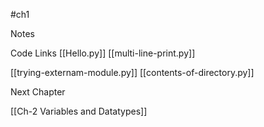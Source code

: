 #ch1



Notes


Code Links
[[Hello.py]] 
[[multi-line-print.py]] 

[[trying-externam-module.py]]
[[contents-of-directory.py]]





Next Chapter

[[Ch-2 Variables and Datatypes]]
